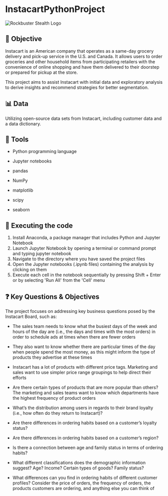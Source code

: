 # InstacartPythonProject
![Rockbuster Stealth Logo](https://github.com/JuliaKatharinaTh/RockbusterSQLProject/blob/main/RSLogo.png?raw=true)

## 🎯 Objective 
Instacart is an American company that operates as a same-day grocery delivery and pick-up service in the U.S. and Canada. It allows users to order groceries and other household items from participating retailers with the convenience of online shopping and have them delivered to their doorstep or prepared for pickup at the store. 

This project aims to assist Instacart with initial data and exploratory analysis to derive insights and recommend strategies for better segmentation.

## 📊 Data
Utilizing open-source data sets from Instacart, including customer data and a data dictionary.

## 🔧 Tools
<ul><li>Python programming language</li></ul>
<ul><li>Jupyter notebooks</li></ul>
<ul><li>pandas</li></ul>
<ul><li>NumPy</li></ul>
<ul><li>matplotlib</li></ul>
<ul><li>scipy</li></ul>
<ul><li>seaborn</li></ul>

## 🚀 Executing the code
1. Install Anaconda, a package manager that includes Python and Jupyter Notebook
2. Launch Jupyter Notebook by opening a terminal or command prompt and typing jupyter notebook
3. Navigate to the directory where you have saved the project files
4. Open the Jupyter notebooks (.ipynb files) containing the analysis by clicking on them
5. Execute each cell in the notebook sequentially by pressing Shift + Enter or by selecting 'Run All' from the 'Cell' menu

## ❓ Key Questions & Objectives

The project focuses on addressing key business questions posed by the Instacart Board, such as:

<ul><li>The sales team needs to know what the busiest days of the week and hours of the day are (i.e., the days and times with the most orders) in order to schedule ads at times when there are fewer orders</li></ul>
<ul><li>They also want to know whether there are particular times of the day when people spend the most money, as this might inform the type of products they advertise at these times</li></ul>
<ul><li>Instacart has a lot of products with different price tags. Marketing and sales want to use simpler price range groupings to help direct their efforts</li></ul>
<ul><li>Are there certain types of products that are more popular than others? The marketing and sales teams want to know which departments have the highest frequency of product orders</li></ul>
<ul><li>What’s the distribution among users in regards to their brand loyalty (i.e., how often do they return to Instacart)?</li></ul>
<ul><li>Are there differences in ordering habits based on a customer’s loyalty status?</li></ul>
<ul><li>Are there differences in ordering habits based on a customer’s region?</li></ul>
<ul><li>Is there a connection between age and family status in terms of ordering habits?</li></ul>
<ul><li>What different classifications does the demographic information suggest? Age? Income? Certain types of goods? Family status?</li></ul>
<ul><li>What differences can you find in ordering habits of different customer profiles? Consider the price of orders, the frequency of orders, the products customers are ordering, and anything else you can think of</li></ul>
